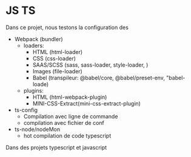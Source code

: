 # JS TS

Dans ce projet, nous testons la configuration des

- Webpack (bundler)
  - loaders:
    - HTML (html-loader)
    - CSS (css-loader)
    - SAAS/SCSS (sass, sass-loader, style-loader, )
    - Images (file-loader)
    - Babel (transpileur: @babel/core, @babel/preset-env, "babel-loade)
  - plugins:
    - HTML (html-webpack-plugin)
    - MINI-CSS-Extract(mini-css-extract-plugin)
- ts-config
  - Compilation avec ligne de commande
  - compilation avec fichier de conf
- ts-node/nodeMon
  - hot compilation de code typescript

Dans des projets typescript et javascript
